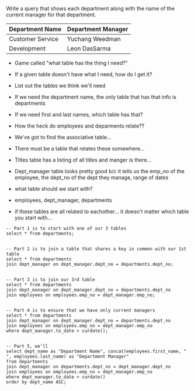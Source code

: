 Write a query that shows each department along with the name of the current manager for that department.

Department Name    | Department Manager
 --------------------|--------------------
Customer Service   | Yuchang Weedman
Development   | Leon DasSarma

- Game called "what table has the thing I need?"
- If a given table doesn't have what I need, how do I get it?

- List out the tables we think we'll need

- If we need the department name, the only table that has that info is departments
- If we need first and last names, which table has that?
- How the heck do employees and deparments relate??
- We've got to find the associative table... 
- There must be a table that relates these somewhere...
- Titles table has a listing of all titles and manger is there...
- Dept_manager table looks pretty good b/c it tells us the emp_no of the employee, the dept_no of the dept they manage, range of dates

- what table should we start with?
- employees, dept_manager, departments
- if these tables are all related to eachother... it doesn't matter which table you start with...



```mysql
-- Part 1 is to start with one of our 3 tables
select * from departments;


-- Part 2 is to join a table that shares a key in common with our 1st table
select * from departments
join dept_manager on dept_manager.dept_no = departments.dept_no;


-- Part 3 is to join our 3rd table
select * from departments
join dept_manager on dept_manager.dept_no = departments.dept_no
join employees on employees.emp_no = dept_manager.emp_no;


-- Part 4 is to ensure that we have only current managers
select * from departments
join dept_manager on dept_manager.dept_no = departments.dept_no
join employees on employees.emp_no = dept_manager.emp_no
where dept_manager.to_date > curdate();


-- Part 5, we'll 
select dept_name as "Department Name", concat(employees.first_name, " ", employees.last_name) as "Department Manager"
from departments
join dept_manager on departments.dept_no = dept_manager.dept_no
join employees on employees.emp_no = dept_manager.emp_no
where dept_manager.to_date > curdate()
order by dept_name ASC; 
```
